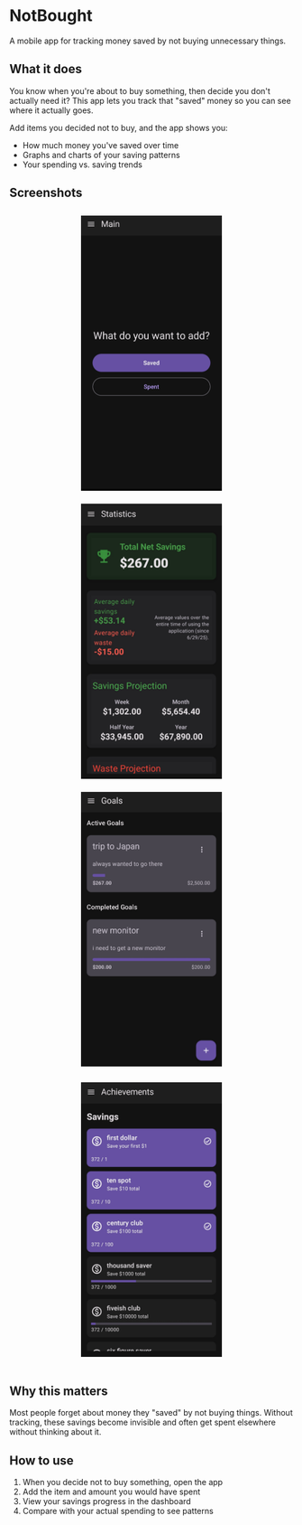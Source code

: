 # NotBought 

A mobile app for tracking money saved by not buying unnecessary things.

## What it does

You know when you're about to buy something, then decide you don't actually need it? This app lets you track that "saved" money so you can see where it actually goes.

Add items you decided not to buy, and the app shows you:
- How much money you've saved over time
- Graphs and charts of your saving patterns  
- Your spending vs. saving trends

## Screenshots
<div align="center">
  <img src="screenshots/main_screen.jpg" alt="Main Screen" width="250" style="margin: 10px;"/>
  <img src="screenshots/statistics_screen.jpg" alt="Statistics Screen" width="250" style="margin: 10px;"/>
  <img src="screenshots/goals_screen.jpg" alt="Goals Screen" width="250" style="margin: 10px;"/>
</div>
<div align="center">
  <img src="screenshots/achievements_screen.jpg" alt="Achievements Screen" width="250" style="margin: 15px;"/>
</div>

## Why this matters

Most people forget about money they "saved" by not buying things. Without tracking, these savings become invisible and often get spent elsewhere without thinking about it.

## How to use

1. When you decide not to buy something, open the app
2. Add the item and amount you would have spent
3. View your savings progress in the dashboard
4. Compare with your actual spending to see patterns

